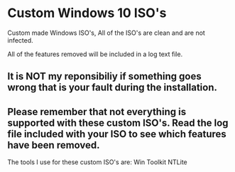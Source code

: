 # Custom Windows 10 ISO's
Custom made Windows ISO's, All of the ISO's are clean and are not infected.

All of the features removed will be included in a log text file.
## It is NOT my reponsibiliy if something goes wrong that is your fault during the installation.
## Please remember that not everything is supported with these custom ISO's. Read the log file included with your ISO to see which features have been removed.

The tools I use for these custom ISO's are:
Win Toolkit
NTLite
